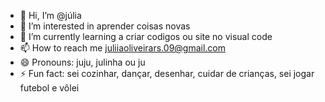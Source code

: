 - 👋 Hi, I’m @júlia  
- 👀 I’m interested in aprender coisas novas
- 🌱 I’m currently learning a criar codigos ou site no visual code
- 📫 How to reach me juliiaoliveirars.09@gmail.com
- 😄 Pronouns: juju, julinha ou ju
- ⚡ Fun fact: sei cozinhar, dançar, desenhar, cuidar de crianças, sei jogar futebol e vôlei

